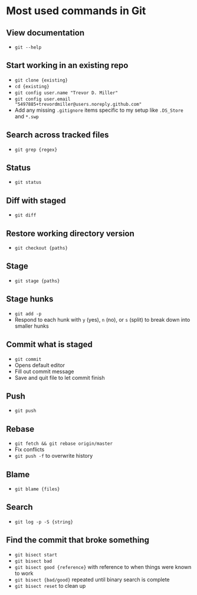 # Most used commands in Git

## View documentation

- `git --help`

## Start working in an existing repo

- `git clone {existing}`
- `cd {existing}`
- `git config user.name "Trevor D. Miller"`
- `git config user.email "5497885+trevordmiller@users.noreply.github.com"`
- Add any missing `.gitignore` items specific to my setup like `.DS_Store` and `*.swp`

## Search across tracked files

- `git grep {regex}`

## Status

- `git status`

## Diff with staged

- `git diff`

## Restore working directory version

- `git checkout {paths}`

## Stage

- `git stage {paths}`

## Stage hunks

- `git add -p`
- Respond to each hunk with `y` (yes), `n` (no), or `s` (split) to break down into smaller hunks

## Commit what is staged

- `git commit`
- Opens default editor
- Fill out commit message
- Save and quit file to let commit finish

## Push

- `git push`

## Rebase

- `git fetch && git rebase origin/master`
- Fix conflicts
- `git push -f` to overwrite history

## Blame

- `git blame {files}`

## Search

- `git log -p -S {string}`

## Find the commit that broke something

- `git bisect start`
- `git bisect bad`
- `git bisect good {reference}` with reference to when things were known to work
- `git bisect {bad/good}` repeated until binary search is complete
- `git bisect reset` to clean up
